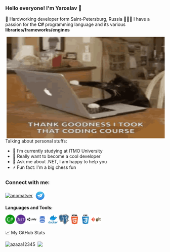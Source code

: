### Hello everyone! I'm Yaroslav 👋

🚀 Hardworking developer form Saint-Petersburg, Russia
👨🏻‍💻 I have a passion for the <b>C#</b> programming language and its various <b>libraries/frameworks/engines</b>

<img align="right" alt="GIF" src="./CatProgrammer.gif" width="500" height="320" />

Talking about personal stuffs:
<ul>
    <li> 🏣 I’m currently studying at ITMO University </li>
    <li> 📗 Really want to become a cool developer </li>
    <li> 💬 Ask me about .NET, I am happy to help you </li>
    <li> ⚡ Fun fact: I'm a big chess fun </li>
</ul>

<h3 align="left">Connect with me:</h3>
<p align="left">
<a href="https://www.linkedin.com/in/yaroslav-chesnokov-4882ab210/" target="blank"><img align="center" src="https://raw.githubusercontent.com/rahuldkjain/github-profile-readme-generator/master/src/images/icons/Social/linked-in-alt.svg" alt="anomatver" height="30" width="40" /></a>
<a href="https://t.me/ahahaahahahhahaahhah" target="blank"><img align="center" src="./telegramImage.png" alt="anomatver" height="30" width="40" /></a>
</p>

**Languages and Tools:** 

<code><img height="30" src="https://raw.githubusercontent.com/github/explore/80688e429a7d4ef2fca1e82350fe8e3517d3494d/topics/csharp/csharp.png"></code>
<code><img height="30" src="https://raw.githubusercontent.com/github/explore/80688e429a7d4ef2fca1e82350fe8e3517d3494d/topics/dotnet/dotnet.png"></code>
<code><img height="30" src="https://raw.githubusercontent.com/github/explore/80688e429a7d4ef2fca1e82350fe8e3517d3494d/topics/unity/unity.png"></code>
<code><img height="30" src="https://raw.githubusercontent.com/github/explore/80688e429a7d4ef2fca1e82350fe8e3517d3494d/topics/sql/sql.png"></code>
<code><img height="30" src="https://raw.githubusercontent.com/github/explore/80688e429a7d4ef2fca1e82350fe8e3517d3494d/topics/docker/docker.png"></code>
<code><img height="30" src="https://raw.githubusercontent.com/github/explore/80688e429a7d4ef2fca1e82350fe8e3517d3494d/topics/postgresql/postgresql.png"></code>
<code><img height="30" src="https://raw.githubusercontent.com/github/explore/80688e429a7d4ef2fca1e82350fe8e3517d3494d/topics/html/html.png"></code>
<code><img height="30" src="https://raw.githubusercontent.com/github/explore/80688e429a7d4ef2fca1e82350fe8e3517d3494d/topics/css/css.png"></code>
<code><img height="30" src="https://raw.githubusercontent.com/github/explore/80688e429a7d4ef2fca1e82350fe8e3517d3494d/topics/git/git.png"></code>

📈 My GitHub Stats
<p><img align="left" src="https://github-readme-stats.vercel.app/api/top-langs?username=azaza12345&show_icons=true&locale=en&layout=compact&theme=gotham" alt="azaza12345" /></p>

<code align = "right"> ![](https://visitor-badge.glitch.me/badge?page_id=lnp.lnp) </code>
